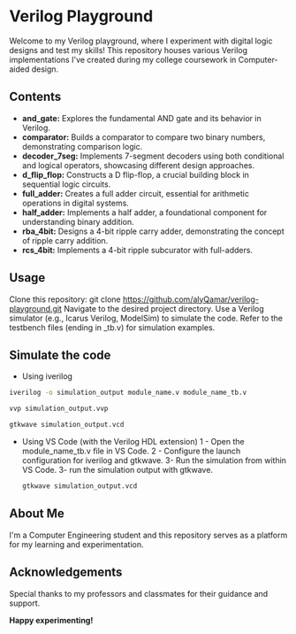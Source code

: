 # Verilog Playground

Welcome to my Verilog playground, where I experiment with digital logic designs and test my skills! This repository houses various Verilog implementations I've created during my college coursework in Computer-aided design.

## Contents

-   **and_gate:** Explores the fundamental AND gate and its behavior in Verilog.
-   **comparator:** Builds a comparator to compare two binary numbers, demonstrating comparison logic.
-   **decoder_7seg:** Implements 7-segment decoders using both conditional and logical operators, showcasing different design approaches.
-   **d_flip_flop:** Constructs a D flip-flop, a crucial building block in sequential logic circuits.
-   **full_adder:** Creates a full adder circuit, essential for arithmetic operations in digital systems.
-   **half_adder:** Implements a half adder, a foundational component for understanding binary addition.
-   **rba_4bit:** Designs a 4-bit ripple carry adder, demonstrating the concept of ripple carry addition.
-   **rcs_4bit:** Implements a 4-bit ripple subcurator with full-adders.

## Usage

Clone this repository: git clone https://github.com/alyQamar/verilog-playground.git
Navigate to the desired project directory.
Use a Verilog simulator (e.g., Icarus Verilog, ModelSim) to simulate the code.
Refer to the testbench files (ending in \_tb.v) for simulation examples.

## Simulate the code

-   Using iverilog

```bash
iverilog -o simulation_output module_name.v module_name_tb.v

vvp simulation_output.vvp

gtkwave simulation_output.vcd
```

-   Using VS Code (with the Verilog HDL extension)
    1 - Open the module_name_tb.v file in VS Code.
    2 - Configure the launch configuration for iverilog and gtkwave.
    3- Run the simulation from within VS Code.
    3- run the simulation output with gtkwave.
    ```bash
    gtkwave simulation_output.vcd
    ```

## About Me

I'm a Computer Engineering student and this repository serves as a platform for my learning and experimentation.

## Acknowledgements

Special thanks to my professors and classmates for their guidance and support.

**Happy experimenting!**
